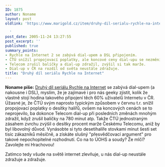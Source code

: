 ```yaml
---
ID: 1875
author: Noname
layout: post
oldlink: 'https://www.marigold.cz/item/druhy-dil-serialu-rychle-na-internet

  '
post_date: 2005-11-24 13:27:55
post_excerpt: ''
published: true
summary_points:
- Rychle na Internet 2 se zabývá dial-upem a DSL připojením.
- ČTÚ snížil propojovací poplatky, ale koncové ceny dial-upu se nezměnily.
- Telecom zrušil balíčky a dial-up zdražil, zvýšil si tak marže.
- Dial-up v ČR na rozdíl od světa neustále zdražuje.
title: "Druhý díl seriálu Rychle na Internet"
---
```


<p><strong>Noname píše:</strong> <a href="http://www.internetprovsechny.cz/clanek.php?cid=145">Druhý díl seriálu Rychle na Internet</a> se zabývá dial-upem (a nakousne i DSL), myslím, že je zajímavé i pro nás geeky zjistit, kolik že vlastně stojí hodina takového připojení těch 60% uživatelů Internetu v ČR. Úžasné je, že ČTÚ svým naprosto typickým způsobem v červnu t.r. snížil propojovací poplatky o desítky halířů, ovšem na koncových cenách se to neprojevilo, ba dokonce Telecom dial-up při posledních změnách mnohým zdražil, když zrušil balíčky na 780 minut atp.
Takže ČTÚ jednostraným zásahem zvrchu zvýšil o desítky procent marže Českému Telecomu, aniž by byl libovolný důvod. Vynásobte si tyto desetihalíře stovkami minut šesti set tisíc zákazníků měsíčně, a získáte slušný "přesvědčovací argument" pro takové nepochopitelné rozhodnutí. Co na to ÚOHS a soudy? Že mlčí? Zavolejte mi Hrachovou!</p>

<p>Zatímco tedy všude na světě internet zlevňuje, u nás dial-up neustále zdražuje a zdražuje. </p>
